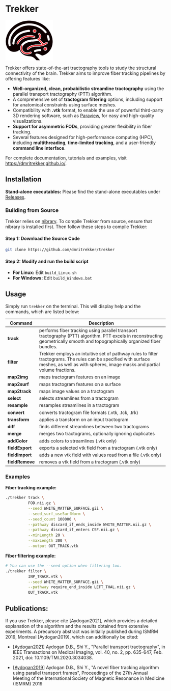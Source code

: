 # Trekker

<img src="doc/source/_static/logo_github.png" alt="Trekker Logo" align="center" width="150">

Trekker offers state-of-the-art tractography tools to study the structural connectivity of the brain. Trekker aims to improve fiber tracking pipelines by offering features like:

- **Well-organized, clean, probabilistic streamline tractography** using the parallel transport tractography (PTT) algorithm.
- A comprehensive set of **tractogram filtering** options, including support for anatomical constraints using surface meshes.
- Compatibility with **.vtk** format, to enable the use of powerful third-party 3D rendering software, such as [Paraview](https://www.paraview.org/), for easy and high-quality visualizations.
- **Support for asymmetric FODs**, providing greater flexibility in fiber tracking.
- Several features designed for high-performance computing (HPC), including **multithreading**, **time-limited tracking**, and a user-friendly **command line interface**.

For complete documentation, tutorials and examples, visit https://dmritrekker.github.io/.

## Installation

**Stand-alone executables:** Please find the stand-alone executables under [Releases](https://github.com/dmritrekker/trekker/releases).


### Building from Source

Trekker relies on [nibrary](https://github.com/nibrary/nibrary). To compile Trekker from source, ensure that nibrary is installed first. Then follow these steps to compile Trekker:

#### Step 1: Download the Source Code

```bash
git clone https://github.com/dmritrekker/trekker
```

#### Step 2: Modify and run the build script

- **For Linux:** Edit `build_Linux.sh`
- **For Windows:** Edit `build_Windows.bat`


## Usage

Simply run `trekker` on the terminal. This will display help and the commands, which are listed below:

| Command    | Description |
|------------|-------------|
| **track**  | performs fiber tracking using parallel transport tractography (PTT) algorithm. PTT excels in reconstructing geometrically smooth and topographically organized fiber bundles. |
| **filter** | Trekker employs an intuitive set of pathway rules to filter tractograms. The rules can be specified with surface meshes, as well as with spheres, image masks and partial volume fractions. |
|**map2img**| maps tractogram features on an image |
|**map2surf**| maps tractogram features on a surface |
|**map2track**| maps image values on a tractogram |
|**select**| selects streamlines from a tractogram |
|**resample**| resamples streamlines in a tractogram |
|**convert**| converts tractogram file formats (.vtk, .tck, .trk) |
|**transform**| applies a transform on an input tractogram |
|**diff**| finds different streamlines between two tractograms |
|**merge**| merges two tractograms, optionally ignoring duplicates |
|**addColor**| adds colors to streamlines (.vtk only) |
|**fieldExport**| exports a selected vtk field from a tractogram (.vtk only) |
|**fieldImport**| adds a new vtk field with values read from a file (.vtk only) |
|**fieldRemove**| removes a vtk field from a tractogram (.vtk only) |


### Examples

**Fiber tracking example:**
```bash
./trekker track \
          FOD.nii.gz \
          --seed WHITE_MATTER_SURFACE.gii \
          --seed_surf_useSurfNorm \
          --seed_count 100000 \
          --pathway discard_if_ends_inside WHITE_MATTER.nii.gz \
          --pathway discard_if_enters CSF.nii.gz \
          --minLength 20 \
          --maxLength 300 \
          --output OUT_TRACK.vtk
```

**Fiber filtering example:**
```bash
# You can use the --seed option when filtering too.
./trekker filter \
          INP_TRACK.vtk \
          --seed WHITE_MATTER_SURFACE.gii \
          --pathway require_end_inside LEFT_THAL.nii.gz \
          OUT_TRACK.vtk
```


Publications:
------------

If you use Trekker, please cite [Aydogan2021], which provides a detailed explanation of the algorithm and the results obtained from extensive experiments. A precursory abstract was initially published during ISMRM 2019, Montreal [Aydogan2019], which can additionally be cited:

- [[Aydogan2021](https://ieeexplore.ieee.org/abstract/document/9239977/)] Aydogan D.B., Shi Y., "Parallel transport tractography", in IEEE Transactions on Medical Imaging, vol. 40, no. 2, pp. 635-647, Feb. 2021, doi: 10.1109/TMI.2020.3034038.

- [[Aydogan2019](https://www.researchgate.net/publication/336847169_A_novel_fiber-tracking_algorithm_using_parallel_transport_frames)] Aydogan D.B., Shi Y., "A novel fiber tracking algorithm using parallel transport frames", Proceedings of the 27th Annual Meeting of the International Society of Magnetic Resonance in Medicine (ISMRM) 2019
